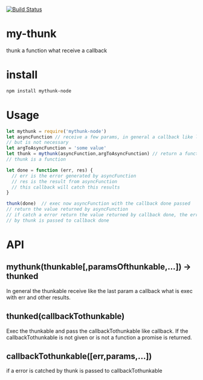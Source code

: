 [![Build Status](https://travis-ci.org/Cereceres/my-thunk.svg?branch=master)](https://travis-ci.org/Cereceres/my-thunk)
# my-thunk
thunk a function what receive a callback

# install

```bash
npm install mythunk-node
```

# Usage
```js
let mythunk = require('mythunk-node')
let asyncFunction // receive a few params, in general a callback like last param
// but is not necessary
let argToAsyncFunction = 'some value'
let thunk = mythunk(asyncFunction,argToAsyncFunction) // return a function
// thunk is a function

let done = function (err, res) {
  // err is the error generated by asyncFunction
  // res is the result from asyncFunction
  // this callback will catch this results
}

thunk(done)  // exec now asyncFunction with the callback done passed
// return the value returned by asyncFunction
// if catch a error return the value returned by callback done, the error catched
// by thunk is passed to callback done
```

# API

## mythunk(thunkable[,paramsOfthunkable,...]) -> thunked
In general the thunkable receive like the last param a callback what is exec with err and other results.

## thunked(callbackTothunkable)
Exec the thunkable and pass the callbackTothunkable like callback. If the callbackTothunkable is not given or is not a function a promise is returned.

## callbackTothunkable([err,params,...])
if a error is catched by thunk is passed to callbackTothunkable
